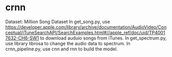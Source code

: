 # crnn
Dataset: Million Song Dataset
In get_song.py, use https://developer.apple.com/library/archive/documentation/AudioVideo/Conceptual/iTuneSearchAPI/SearchExamples.html#//apple_ref/doc/uid/TP40017632-CH6-SW1 to download auduio songs from iTunes.
In get_spectrum.py, use library librosa to change the audio data to spectrum.
In crnn_pipeline.py, use cnn and rnn to build the model.
